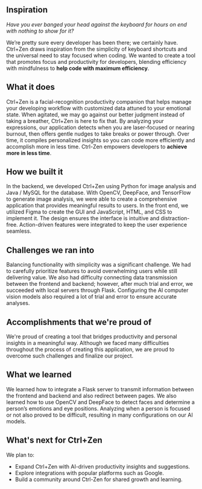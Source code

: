 ## Inspiration
_Have you ever banged your head against the keyboard for hours on end with nothing to show for it?_

We’re pretty sure every developer has been there; we certainly have. Ctrl+Zen draws inspiration from the simplicity of keyboard shortcuts and the universal need to stay focused when coding. We wanted to create a tool that promotes focus and productivity for developers, blending efficiency with mindfulness to **help code with maximum efficiency**.

## What it does
Ctrl+Zen is a facial-recognition productivity companion that helps manage your developing workflow with customized data attuned to your emotional state. When agitated, we may go against our better judgment instead of taking a breather, Ctrl+Zen is here to fix that. By analyzing your expressions, our application detects when you are laser-focused or nearing burnout, then offers gentle nudges to take breaks or power through. Over time, it compiles personalized insights so you can code more efficiently and accomplish more in less time. Ctrl-Zen empowers developers to **achieve more in less time**.

## How we built it
In the backend, we developed Ctrl+Zen using Python for image analysis and Java / MySQL for the database. With OpenCV, DeepFace, and TensorFlow to generate image analysis, we were able to create a comprehensive application that provides meaningful results to users. In the front end, we utilized Figma to create the GUI and JavaScript, HTML, and CSS to implement it. The design ensures the interface is intuitive and distraction-free. Action-driven features were integrated to keep the user experience seamless.

## Challenges we ran into
Balancing functionality with simplicity was a significant challenge. We had to carefully prioritize features to avoid overwhelming users while still delivering value. We also had difficulty connecting data transmission between the frontend and backend; however, after much trial and error, we succeeded with local servers through Flask. Configuring the AI computer vision models also required a lot of trial and error to ensure accurate analyses. 

## Accomplishments that we're proud of
We're proud of creating a tool that bridges productivity and personal insights in a meaningful way. Although we faced many difficulties throughout the process of creating this application, we are proud to overcome such challenges and finalize our project.

## What we learned
We learned how to integrate a Flask server to transmit information between the frontend and backend and also redirect between pages. We also learned how to use OpenCV and DeepFace to detect faces and determine a person’s emotions and eye positions. Analyzing when a person is focused or not also proved to be difficult, resulting in many configurations on our AI models.

## What's next for Ctrl+Zen
We plan to:
- Expand Ctrl+Zen with AI-driven productivity insights and suggestions.
- Explore integrations with popular platforms such as Google.
- Build a community around Ctrl-Zen for shared growth and learning.
